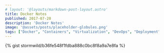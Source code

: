```yaml
---
# layout: '@layouts/markdown-post-layout.astro'
title: Docker Notes
published: 2017-07-20
description: 'Docker Notes'
image: '@assets/posts/placeholder-globules.png'
tags: ["Docker", "Containers", "Virtualization", "DevOps", "Deployment"]
---
```


{% gist stormwild/b36fe548f1fdba888c0bc8f8a9a7e8fa %}
